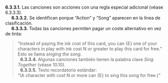**6.3.3.1.** Las canciones son acciones con una regla especial adicional (véase 6.3.3.3).  
  
  **6.3.3.2.** Se identifican porque “Action” y “Song” aparecen en la línea de clasificación.  
  
  **6.3.3.3.** Todas las canciones permiten pagar un coste alternativo en vez de tinta:

> “Instead of paying the ink cost of this card, you can {E} one of your characters in play with ink cost N or greater to play this card for free.”  
> Esto se llama _singing the song_.  
>   **6.3.3.4.** Algunas canciones también tienen la palabra clave _Sing Together_ (véase 10.10).  
>   **6.3.3.5.** Texto recordatorio estándar:  
> “(A character with cost N or more can {E} to sing this song for free.)”